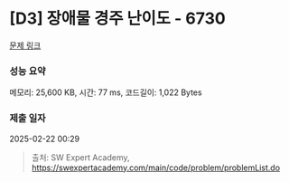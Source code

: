 # [D3] 장애물 경주 난이도 - 6730 

[문제 링크](https://swexpertacademy.com/main/code/problem/problemDetail.do?contestProbId=AWefy5x65PoDFAUh) 

### 성능 요약

메모리: 25,600 KB, 시간: 77 ms, 코드길이: 1,022 Bytes

### 제출 일자

2025-02-22 00:29



> 출처: SW Expert Academy, https://swexpertacademy.com/main/code/problem/problemList.do